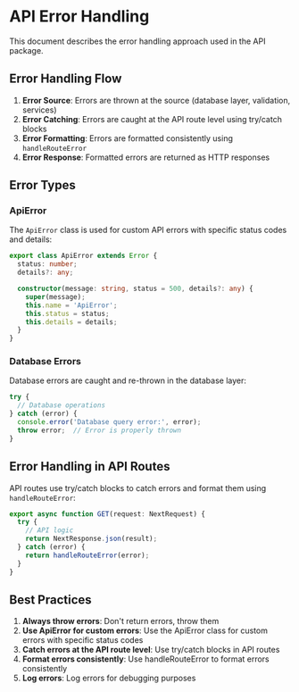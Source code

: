 # API Error Handling

This document describes the error handling approach used in the API package.

## Error Handling Flow

1. **Error Source**: Errors are thrown at the source (database layer, validation, services)
2. **Error Catching**: Errors are caught at the API route level using try/catch blocks
3. **Error Formatting**: Errors are formatted consistently using `handleRouteError`
4. **Error Response**: Formatted errors are returned as HTTP responses

## Error Types

### ApiError

The `ApiError` class is used for custom API errors with specific status codes and details:

```typescript
export class ApiError extends Error {
  status: number;
  details?: any;

  constructor(message: string, status = 500, details?: any) {
    super(message);
    this.name = 'ApiError';
    this.status = status;
    this.details = details;
  }
}
```

### Database Errors

Database errors are caught and re-thrown in the database layer:

```typescript
try {
  // Database operations
} catch (error) {
  console.error('Database query error:', error);
  throw error;  // Error is properly thrown
}
```

## Error Handling in API Routes

API routes use try/catch blocks to catch errors and format them using `handleRouteError`:

```typescript
export async function GET(request: NextRequest) {
  try {
    // API logic
    return NextResponse.json(result);
  } catch (error) {
    return handleRouteError(error);
  }
}
```

## Best Practices

1. **Always throw errors**: Don't return errors, throw them
2. **Use ApiError for custom errors**: Use the ApiError class for custom errors with specific status codes
3. **Catch errors at the API route level**: Use try/catch blocks in API routes
4. **Format errors consistently**: Use handleRouteError to format errors consistently
5. **Log errors**: Log errors for debugging purposes